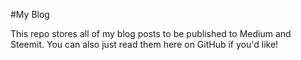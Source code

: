 #My Blog

This repo stores all of my blog posts to be published to Medium and Steemit.  You can also just read them here on GitHub if you'd like!
